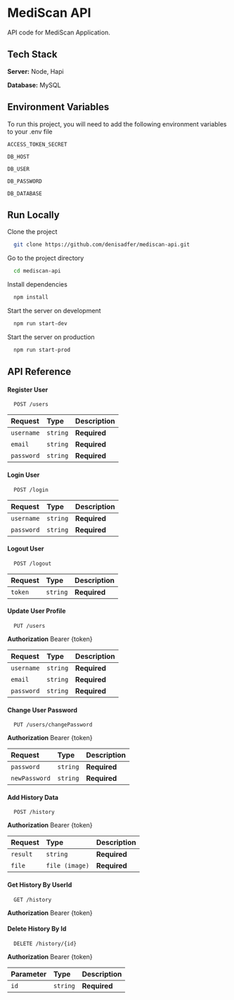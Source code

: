 
# MediScan API

API code for MediScan Application.
## Tech Stack

**Server:** Node, Hapi

**Database:** MySQL


## Environment Variables

To run this project, you will need to add the following environment variables to your .env file

`ACCESS_TOKEN_SECRET`

`DB_HOST`

`DB_USER`

`DB_PASSWORD`

`DB_DATABASE`


## Run Locally

Clone the project

```bash
  git clone https://github.com/denisadfer/mediscan-api.git
```

Go to the project directory

```bash
  cd mediscan-api
```

Install dependencies

```bash
  npm install
```

Start the server on development

```bash
  npm run start-dev
```

Start the server on production

```bash
  npm run start-prod
```

## API Reference

#### Register User

```http
  POST /users
```

| Request | Type     | Description                |
| :-------- | :------- | :------------------------- |
| `username` | `string` | **Required** |
| `email` | `string` | **Required** |
| `password` | `string` | **Required** |

#### Login User

```http
  POST /login
```

| Request | Type     | Description                       |
| :-------- | :------- | :-------------------------------- |
| `username`      | `string` | **Required** |
| `password` | `string` | **Required** |

#### Logout User

```http
  POST /logout
```

| Request | Type     | Description                       |
| :-------- | :------- | :-------------------------------- |
| `token` | `string` | **Required** |

#### Update User Profile

```http
  PUT /users
```
**Authorization** Bearer {token}

| Request | Type     | Description                       |
| :-------- | :------- | :-------------------------------- |
| `username` | `string` | **Required** |
| `email` | `string` | **Required** |
| `password` | `string` | **Required** |

#### Change User Password

```http
  PUT /users/changePassword
```
**Authorization** Bearer {token}

| Request | Type     | Description                       |
| :-------- | :------- | :-------------------------------- |
| `password` | `string` | **Required** |
| `newPassword` | `string` | **Required** |

#### Add History Data

```http
  POST /history
```
**Authorization** Bearer {token}

| Request | Type     | Description                       |
| :-------- | :------- | :-------------------------------- |
| `result` | `string` | **Required** |
| `file` | `file (image)` | **Required** |

#### Get History By UserId

```http
  GET /history
```
**Authorization** Bearer {token}

#### Delete History By Id

```http
  DELETE /history/{id}
```
**Authorization** Bearer {token}

| Parameter | Type     | Description                       |
| :-------- | :------- | :-------------------------------- |
| `id` | `string` | **Required** |

